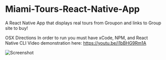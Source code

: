 # Miami-Tours-React-Native-App
A React Native App that displays real tours from Groupon and links to Group site to buy!

OSX Directions
In order to run you must have xCode, NPM, and React Native CLI
Video demonstration here: https://youtu.be/i1bBHG9Rm1A

![Screenshot](https://marioborras.me/images/miami-tours.png)



